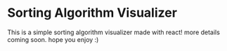 # Sorting Algorithm Visualizer

This is a simple sorting algorithm visualizer made with react! more details coming soon. hope you enjoy :)

